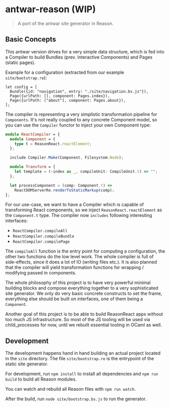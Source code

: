 # antwar-reason (WIP)

> A port of the antwar site generator in Reason.

## Basic Concepts

This antwar version drives for a very simple data structure, which is fed into a
Compiler to build Bundles (prev. Interactive Components) and Pages (static
pages). 

Example for a configuration (extracted from our example `site/bootstrap.re`):

```
let config = [
  Bundle({id: "navigation", entry: "./site/navigation.bs.js"}),
  Page({urlPath: [], component: Pages.index}),
  Page({urlPath: ["about"], component: Pages.about}),
];
```

The compiler is representing a very simplistic transformation pipeline for `Components`.
It's not really coupled to any concrete Component model, so you can use the `Compiler` functor
to inject your own Component type:

```typescript
module ReactCompiler = {
  module Component = {
    type t = ReasonReact.reactElement;
  };

  include Compiler.Make(Component, Filesystem.Node);

  module Transform = {
    let template = (~index as _, compileUnit: CompileUnit.t) => "";
  };

  let processComponent = (comp: Component.t) =>
    ReactDOMServerRe.renderToStaticMarkup(comp);
};
```

For our use-case, we want to have a Compiler which is capable of transforming
React components, so we inject `ReasonReact.reactElement` as the `Component.t`
type. The compiler now `includes` following interesting interfaces:

- `ReactCompiler.compileAll`
- `ReactCompiler.compileBundle`
- `ReactCompiler.compilePage`

The `compileAll` function is the entry point for computing a configuration, the
other two functions do the low level work. The whole compiler is full of side-effects,
since it does a lot of IO (writing files etc.). It is also planned that the compiler
will yield transformation functions for wrapping / modifying passed in components.

The whole philosophy of this project is to have very powerful minimal building blocks and
compose everything together to a very sophisticated site generator. We only do very basic
concrete constructs to set the frame, everything else should be built on interfaces, one of
them being a `Component`.

Another goal of this project is to be able to build ReasonReact apps without
too much JS infrastructure.  So most of the JS tooling will be used via
child_processes for now, until we rebuilt essential tooling in OCaml as well.


## Development

The development happens hand in hand building an actual project located in the
`site` directory. The file `site/bootstrap.re` is the entrypoint of the static
site generator.

For development, run `npm install` to install all dependencies and `npm run
build` to build all Reason modules.

You can watch and rebuild all Reason files with `npm run watch`.

After the build, run `node site/bootstrap.bs.js` to run the generator.
